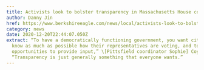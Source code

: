 ```yaml
---
title: Activists look to bolster transparency in Massachusetts House come January
author: Danny Jin
href: https://www.berkshireeagle.com/news/local/activists-look-to-bolster-transparency-in-massachusetts-house-come-january/article_3789b8ea-4645-11eb-90d5-df48e45fdab4.html
category: news
date: 2020-12-20T22:44:07.050Z
extract: “To have a democratically functioning government, you want citizens to
  know as much as possible how their representatives are voting, and to have
  opportunities to provide input,” \[Pittsfield coordinator Sophie] Coyne said.
  “Transparency is just generally something that everyone wants.”
---
```

